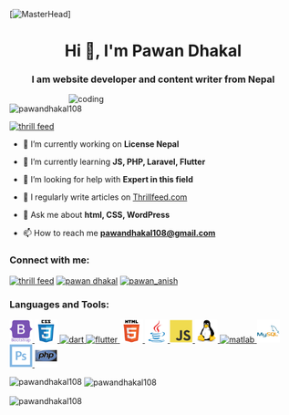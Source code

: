 [![MasterHead](https://1.bp.blogspot.com/-7A4WynwLsMw/XbBpCXG8fHI/AAAAAAAAMt4/uOa1bpLskYgrwGbllhSu2SDj_Mig8SXJQCLcBGAsYHQ/s1600/2000_600px.gif)]
<h1 align="center">Hi 👋, I'm Pawan Dhakal</h1>
<h3 align="center">I am website developer and content writer from Nepal</h3>
<img align="right" alt="coding" width="400" src="https://bamboomcloud.com/wp-content/uploads/2018/04/blue-office.gif">
<p align="left"> <img src="https://komarev.com/ghpvc/?username=pawandhakal108&label=Profile%20views&color=0e75b6&style=flat" alt="pawandhakal108" /> </p>

<p align="left"> <a href="https://twitter.com/thrill feed" target="blank"><img src="https://img.shields.io/twitter/follow/thrill feed?logo=twitter&style=for-the-badge" alt="thrill feed" /></a> </p>

- 🔭 I’m currently working on **License Nepal**

- 🌱 I’m currently learning **JS, PHP, Laravel, Flutter**

- 🤝 I’m looking for help with **Expert in this field**

- 📝 I regularly write articles on [Thrillfeed.com](Thrillfeed.com)

- 💬 Ask me about **html, CSS, WordPress**

- 📫 How to reach me **pawandhakal108@gmail.com**

<h3 align="left">Connect with me:</h3>
<p align="left">
<a href="https://twitter.com/thrill feed" target="blank"><img align="center" src="https://raw.githubusercontent.com/rahuldkjain/github-profile-readme-generator/master/src/images/icons/Social/twitter.svg" alt="thrill feed" height="30" width="40" /></a>
<a href="https://fb.com/pawan dhakal" target="blank"><img align="center" src="https://raw.githubusercontent.com/rahuldkjain/github-profile-readme-generator/master/src/images/icons/Social/facebook.svg" alt="pawan dhakal" height="30" width="40" /></a>
<a href="https://instagram.com/pawan_anish" target="blank"><img align="center" src="https://raw.githubusercontent.com/rahuldkjain/github-profile-readme-generator/master/src/images/icons/Social/instagram.svg" alt="pawan_anish" height="30" width="40" /></a>
</p>

<h3 align="left">Languages and Tools:</h3>
<p align="left"> <a href="https://getbootstrap.com" target="_blank" rel="noreferrer"> <img src="https://raw.githubusercontent.com/devicons/devicon/master/icons/bootstrap/bootstrap-plain-wordmark.svg" alt="bootstrap" width="40" height="40"/> </a> <a href="https://www.w3schools.com/css/" target="_blank" rel="noreferrer"> <img src="https://raw.githubusercontent.com/devicons/devicon/master/icons/css3/css3-original-wordmark.svg" alt="css3" width="40" height="40"/> </a> <a href="https://dart.dev" target="_blank" rel="noreferrer"> <img src="https://www.vectorlogo.zone/logos/dartlang/dartlang-icon.svg" alt="dart" width="40" height="40"/> </a> <a href="https://flutter.dev" target="_blank" rel="noreferrer"> <img src="https://www.vectorlogo.zone/logos/flutterio/flutterio-icon.svg" alt="flutter" width="40" height="40"/> </a> <a href="https://www.w3.org/html/" target="_blank" rel="noreferrer"> <img src="https://raw.githubusercontent.com/devicons/devicon/master/icons/html5/html5-original-wordmark.svg" alt="html5" width="40" height="40"/> </a> <a href="https://www.java.com" target="_blank" rel="noreferrer"> <img src="https://raw.githubusercontent.com/devicons/devicon/master/icons/java/java-original.svg" alt="java" width="40" height="40"/> </a> <a href="https://developer.mozilla.org/en-US/docs/Web/JavaScript" target="_blank" rel="noreferrer"> <img src="https://raw.githubusercontent.com/devicons/devicon/master/icons/javascript/javascript-original.svg" alt="javascript" width="40" height="40"/> </a> <a href="https://www.linux.org/" target="_blank" rel="noreferrer"> <img src="https://raw.githubusercontent.com/devicons/devicon/master/icons/linux/linux-original.svg" alt="linux" width="40" height="40"/> </a> <a href="https://www.mathworks.com/" target="_blank" rel="noreferrer"> <img src="https://upload.wikimedia.org/wikipedia/commons/2/21/Matlab_Logo.png" alt="matlab" width="40" height="40"/> </a> <a href="https://www.mysql.com/" target="_blank" rel="noreferrer"> <img src="https://raw.githubusercontent.com/devicons/devicon/master/icons/mysql/mysql-original-wordmark.svg" alt="mysql" width="40" height="40"/> </a> <a href="https://www.photoshop.com/en" target="_blank" rel="noreferrer"> <img src="https://raw.githubusercontent.com/devicons/devicon/master/icons/photoshop/photoshop-line.svg" alt="photoshop" width="40" height="40"/> </a> <a href="https://www.php.net" target="_blank" rel="noreferrer"> <img src="https://raw.githubusercontent.com/devicons/devicon/master/icons/php/php-original.svg" alt="php" width="40" height="40"/> </a> </p>

<p><img align="left" src="https://github-readme-stats.vercel.app/api/top-langs?username=pawandhakal108&show_icons=true&locale=en&layout=compact" alt="pawandhakal108" /></p>

<p>&nbsp;<img align="center" src="https://github-readme-stats.vercel.app/api?username=pawandhakal108&show_icons=true&locale=en" alt="pawandhakal108" /></p>

<p><img align="center" src="https://github-readme-streak-stats.herokuapp.com/?user=pawandhakal108&" alt="pawandhakal108" /></p>

